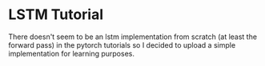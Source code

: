 # LSTM Tutorial

There doesn't seem to be an lstm implementation from scratch (at least the forward pass) in the pytorch tutorials so I decided
to upload a simple implementation for learning purposes. 
